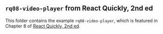 ## `rq08-video-player` from React Quickly, 2nd ed

This folder contains the example `rq08-video-player`, which is featured in Chapter 8 of [React Quickly, 2nd ed](https://reactquickly.dev).
